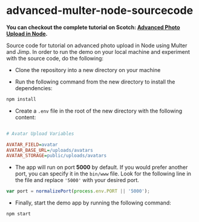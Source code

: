 # advanced-multer-node-sourcecode

**You can checkout the complete tutorial on Scotch: [Advanced Photo Upload in Node](https://scotch.io/tutorials/advanced-photo-upload-in-node).**

Source code for tutorial on advanced photo upload in Node using Multer and Jimp. In order to run the demo on your local machine and experiment with the source code, do the following:

- Clone the repository into a new directory on your machine

- Run the following command from the new directory to install the dependencies:

```sh
npm install
```

- Create a `.env` file in the root of the new directory with the following content:

```ini

# Avatar Upload Variables

AVATAR_FIELD=avatar
AVATAR_BASE_URL=/uploads/avatars
AVATAR_STORAGE=public/uploads/avatars

```

- The app will run on port **5000** by default. If you would prefer another port, you can specify it in the `bin/www` file. Look for the following line in the file and replace `'5000'` with your desired port.

```js
var port = normalizePort(process.env.PORT || '5000');
```

- Finally, start the demo app by running the following command:

```sh
npm start
```
